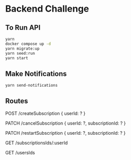 # Backend Challenge

## To Run API

```bash
yarn
docker compose up -d
yarn migrate:up
yarn seed:run
yarn start
```

## Make Notifications

```bash
yarn send-notifications
```

## Routes

POST /createSubscription { userId: ? }

PATCH /cancelSubscription { userId: ?, subscriptionId: ? }

PATCH /restartSubscription { userId: ?, subscriptionId: ? }

GET /subscriptionsIds/:userId

GET /usersIds
